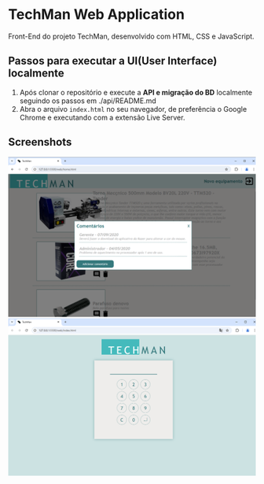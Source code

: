 # TechMan Web Application
Front-End do projeto TechMan, desenvolvido com HTML, CSS e JavaScript.

## Passos para executar a UI(User Interface) localmente
1. Após clonar o repositório e execute a **API e migração do BD** localmente seguindo os passos em ./api/README.md
3. Abra o arquivo `index.html` no seu navegador, de preferência o Google Chrome e executando com a extensão Live Server.

## Screenshots
![Screenshot 1](./assets/print-home.png)
![Screenshot 2](./assets/print-login.png)
